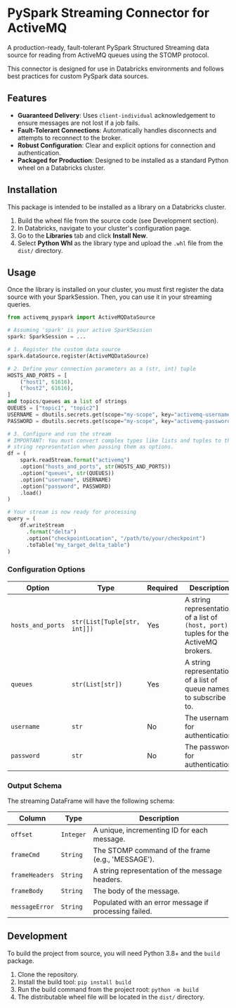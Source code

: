 # PySpark Streaming Connector for ActiveMQ

A production-ready, fault-tolerant PySpark Structured Streaming data source for reading from ActiveMQ queues using the STOMP protocol.

This connector is designed for use in Databricks environments and follows best practices for custom PySpark data sources.

## Features

-   **Guaranteed Delivery**: Uses `client-individual` acknowledgement to ensure messages are not lost if a job fails.
-   **Fault-Tolerant Connections**: Automatically handles disconnects and attempts to reconnect to the broker.
-   **Robust Configuration**: Clear and explicit options for connection and authentication.
-   **Packaged for Production**: Designed to be installed as a standard Python wheel on a Databricks cluster.

## Installation

This package is intended to be installed as a library on a Databricks cluster.

1.  Build the wheel file from the source code (see Development section).
2.  In Databricks, navigate to your cluster's configuration page.
3.  Go to the **Libraries** tab and click **Install New**.
4.  Select **Python Whl** as the library type and upload the `.whl` file from the `dist/` directory.

## Usage

Once the library is installed on your cluster, you must first register the data source with your SparkSession. Then, you can use it in your streaming queries.

```python
from activemq_pyspark import ActiveMQDataSource

# Assuming 'spark' is your active SparkSession
spark: SparkSession = ...

# 1. Register the custom data source
spark.dataSource.register(ActiveMQDataSource)

# 2. Define your connection parameters as a (str, int) tuple
HOSTS_AND_PORTS = [
    ("host1", 61616),
    ("host2", 61616),
]
and topics/queues as a list of strings
QUEUES = ["topic1", "topic2"]
USERNAME = dbutils.secrets.get(scope="my-scope", key="activemq-username")
PASSWORD = dbutils.secrets.get(scope="my-scope", key="activemq-password")

# 3. Configure and run the stream
# IMPORTANT: You must convert complex types like lists and tuples to their
# string representation when passing them as options.
df = (
    spark.readStream.format("activemq")
    .option("hosts_and_ports", str(HOSTS_AND_PORTS))
    .option("queues", str(QUEUES))
    .option("username", USERNAME)
    .option("password", PASSWORD)
    .load()
)

# Your stream is now ready for processing
query = (
    df.writeStream
      .format("delta")
      .option("checkpointLocation", "/path/to/your/checkpoint")
      .toTable("my_target_delta_table")
)
```

### Configuration Options

| Option              | Type                               | Required | Description                                                                                             |
| ------------------- | ---------------------------------- | -------- | ------------------------------------------------------------------------------------------------------- |
| `hosts_and_ports`   | `str(List[Tuple[str, int]])`       | Yes      | A string representation of a list of `(host, port)` tuples for the ActiveMQ brokers.                    |
| `queues`            | `str(List[str])`                   | Yes      | A string representation of a list of queue names to subscribe to.                                       |
| `username`          | `str`                              | No       | The username for authentication.                                                                        |
| `password`          | `str`                              | No       | The password for authentication.                                                                        |

### Output Schema

The streaming DataFrame will have the following schema:

| Column         | Type      | Description                                           |
| -------------- | --------- | ----------------------------------------------------- |
| `offset`       | `Integer` | A unique, incrementing ID for each message.           |
| `frameCmd`     | `String`  | The STOMP command of the frame (e.g., 'MESSAGE').     |
| `frameHeaders` | `String`  | A string representation of the message headers.       |
| `frameBody`    | `String`  | The body of the message.                              |
| `messageError` | `String`  | Populated with an error message if processing failed. |

## Development

To build the project from source, you will need Python 3.8+ and the `build` package.

1.  Clone the repository.
2.  Install the build tool: `pip install build`
3.  Run the build command from the project root: `python -m build`
4.  The distributable wheel file will be located in the `dist/` directory.
